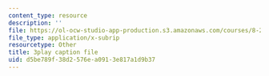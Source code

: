 ```yaml
---
content_type: resource
description: ''
file: https://ol-ocw-studio-app-production.s3.amazonaws.com/courses/8-20-introduction-to-special-relativity-january-iap-2021/d5be789f38d2576ea0913e817a1d9b37_6fFfT7LhtPw.vtt
file_type: application/x-subrip
resourcetype: Other
title: 3play caption file
uid: d5be789f-38d2-576e-a091-3e817a1d9b37
---
```

